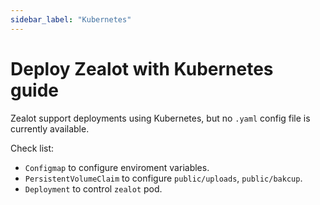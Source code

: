 ```yaml
---
sidebar_label: "Kubernetes"
---
```


# Deploy Zealot with Kubernetes guide

Zealot support deployments using Kubernetes, but no `.yaml` config file is currently available.

Check list:

- `Configmap` to configure enviroment variables.
- `PersistentVolumeClaim` to configure `public/uploads`, `public/bakcup`.
- `Deployment` to control `zealot` pod.
